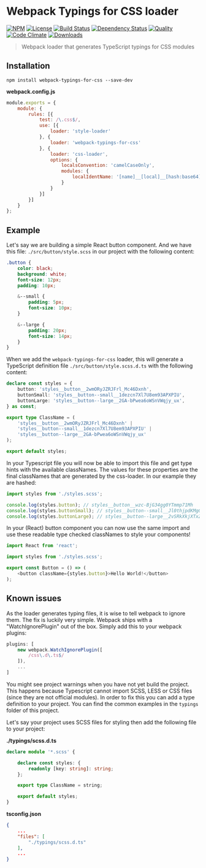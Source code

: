 # Webpack Typings for CSS loader

[![NPM][npm-image]][npm-url]
[![License][license-image]][license-url]
[![Build Status][travis-image]][travis-url]
[![Dependency Status][deps-image]][deps-url]
[![Quality][quality-image]][quality-url]
[![Code Climate][climate-image]][climate-url]
[![Downloads][downloads-image]][downloads-url]

> Webpack loader that generates TypeScript typings for CSS modules

## Installation

```
npm install webpack-typings-for-css --save-dev
```

**webpack.config.js**

```javascript
module.exports = {
    module: {
        rules: [{
            test: /\.css$/,
            use: [{
                loader: 'style-loader'
            }, {
                loader: 'webpack-typings-for-css'
            }, {
                loader: 'css-loader',
                options: {
                    localsConvention: 'camelCaseOnly',
                    modules: {
                        localIdentName: '[name]__[local]__[hash:base64]'
                    }
                }
            }]
        }]
    }
};
```

## Example

Let's say we are building a simple React button component. And we have this file:
`./src/button/style.scss` in our project with the following content:

```scss
.button {
    color: black;
    background: white;
    font-size: 12px;
    padding: 10px;

    &--small {
        padding: 5px;
        font-size: 10px;
    }

    &--large {
        padding: 20px;
        font-size: 14px;
    }
}
```

When we add the `webpack-typings-for-css` loader, this will generate a TypeScript
definition file `./src/button/style.scss.d.ts` with the following content:

```typescript
declare const styles = {
    button: 'styles__button__2wmORyJZRJFrl_Mc46Dxnh',
    buttonSmall: 'styles__button--small__1dezcn7Xl7U8em93APXPIU',
    buttonLarge: 'styles__button--large__2GA-bPwea6oWSnVWqjy_ux',
} as const;

export type ClassName = (
    'styles__button__2wmORyJZRJFrl_Mc46Dxnh' |
    'styles__button--small__1dezcn7Xl7U8em93APXPIU' |
    'styles__button--large__2GA-bPwea6oWSnVWqjy_ux'
);

export default styles;
```

In your Typescript file you will now be able to import this file and get type hints
with the available classNames. The values for these properties are the final classNames
that are generated by the css-loader. In our example they are hashed:

```typescript
import styles from './styles.scss';

console.log(styles.button); // styles__button__wzc-BjG34gg0YTmmp71Mh
console.log(styles.buttonSmall); // styles__button--small__Jl0thjpdKMgQgK4SczMV_
console.log(styles.buttonLarge); // styles__button--large__2vSRkXkjXTxZOTMAbhDH_n
```

In your (React) button component you can now use the same import and use these readable
type checked classNames to style your components!

```typescript jsx
import React from 'react';

import styles from './styles.scss';

export const Button = () => (
    <button className={styles.button}>Hello World!</button>
);
```

## Known issues

As the loader generates typing files, it is wise to tell webpack to ignore them.
The fix is luckily very simple. Webpack ships with a "WatchIgnorePlugin" out of the box.
Simply add this to your webpack plugins:

```javascript
plugins: [
    new webpack.WatchIgnorePlugin([
        /css\.d\.ts$/
    ]),
    ...
]
```

You might see project warnings when you have not yet build the project. This happens
because Typescript cannot import SCSS, LESS or CSS files (since they are not official
modules). In order to fix this you can add a type definition to your project. You can
find the common examples in the `typings` folder of this project.

Let's say your project uses SCSS files for styling then add the following file
to your project:

**./typings/scss.d.ts**
```typescript
declare module '*.scss' {

    declare const styles: {
        readonly [key: string]: string;
    };

    export type ClassName = string;

    export default styles;
}
```

**tsconfig.json**
```json
{
    ...
    "files": [
        "./typings/scss.d.ts"
    ],
    ...
}
```

[npm-url]: https://npmjs.org/package/webpack-typings-for-css
[npm-image]: https://img.shields.io/npm/v/webpack-typings-for-css.svg
[license-url]: LICENSE
[license-image]: http://img.shields.io/npm/l/webpack-typings-for-css.svg
[travis-url]: https://travis-ci.org/ferdikoomen/webpack-typings-for-css
[travis-image]: https://img.shields.io/travis/ferdikoomen/webpack-typings-for-css.svg
[deps-url]: https://david-dm.org/ferdikoomen/webpack-typings-for-css
[deps-image]: https://img.shields.io/david/ferdikoomen/webpack-typings-for-css.svg
[quality-url]: https://lgtm.com/projects/g/ferdikoomen/webpack-typings-for-css
[quality-image]: https://img.shields.io/lgtm/grade/javascript/g/ferdikoomen/webpack-typings-for-css.svg
[climate-url]: https://codeclimate.com/github/ferdikoomen/webpack-typings-for-css
[climate-image]: https://img.shields.io/codeclimate/maintainability/ferdikoomen/webpack-typings-for-css.svg
[downloads-url]: http://npm-stat.com/charts.html?package=webpack-typings-for-css
[downloads-image]: http://img.shields.io/npm/dm/webpack-typings-for-css.svg
